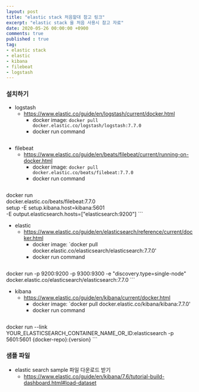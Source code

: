 ```yaml
---
layout: post
title: "elastic stack 처음할대 참고 링크"
excerpt: "elastic stack 을 처음 사용시 참고 자료"
date: 2020-05-26 00:00:00 +0900
comments: true
published : true
tag:
- elastic stack
- elastic
- kibana
- filebeat
- logstash 
---
```

### 설치하기
* logstash 
    - https://www.elastic.co/guide/en/logstash/current/docker.html
        + docker image: `docker pull docker.elastic.co/logstash/logstash:7.7.0`
        + docker run command
        ``` bash
       
        ```
* filebeat
    - https://www.elastic.co/guide/en/beats/filebeat/current/running-on-docker.html
        + docker image: `docker pull docker.elastic.co/beats/filebeat:7.7.0`
        + docker run command
        ``` bash
docker run \
docker.elastic.co/beats/filebeat:7.7.0 \
setup -E setup.kibana.host=kibana:5601 \
-E output.elasticsearch.hosts=["elasticsearch:9200"]
        ```
* elastic
    - https://www.elastic.co/guide/en/elasticsearch/reference/current/docker.html
        + docker image: `docker pull docker.elastic.co/elasticsearch/elasticsearch:7.7.0'
        + docker run command
        ``` bash
docker run -p 9200:9200 -p 9300:9300 -e "discovery.type=single-node" docker.elastic.co/elasticsearch/elasticsearch:7.7.0
        ```

* kibana
    - https://www.elastic.co/guide/en/kibana/current/docker.html
        + docker image: `docker pull docker.elastic.co/kibana/kibana:7.7.0'
        + docker run command
        ``` bash
docker run --link YOUR_ELASTICSEARCH_CONTAINER_NAME_OR_ID:elasticsearch -p 5601:5601 {docker-repo}:{version}
        ```
           

### 샘플 파일
* elastic search sample 파일 다운로드 받기 
    - https://www.elastic.co/guide/en/kibana/7.6/tutorial-build-dashboard.html#load-dataset
